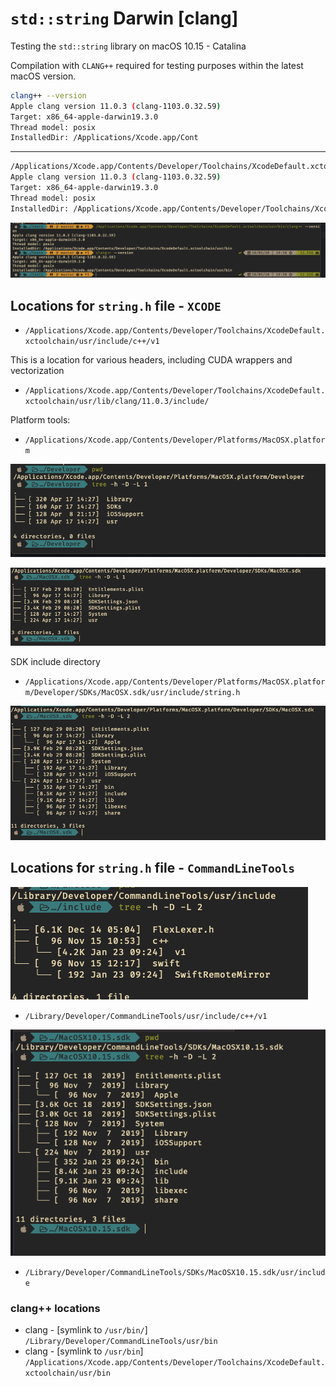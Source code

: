 # `std::string` Darwin [clang]
Testing the `std::string` library on macOS 10.15 - Catalina

Compilation with `CLANG++` required for testing purposes within the latest macOS version.

```bash
clang++ --version
Apple clang version 11.0.3 (clang-1103.0.32.59)
Target: x86_64-apple-darwin19.3.0
Thread model: posix
InstalledDir: /Applications/Xcode.app/Cont
```

___

```bash
/Applications/Xcode.app/Contents/Developer/Toolchains/XcodeDefault.xctoolchain/usr/bin/clang++ --version
Apple clang version 11.0.3 (clang-1103.0.32.59)
Target: x86_64-apple-darwin19.3.0
Thread model: posix
InstalledDir: /Applications/Xcode.app/Contents/Developer/Toolchains/XcodeDefault.xctoolchain/usr/bin
```

![](2020-05-18-19-58-47.png)

## Locations for `string.h` file - `XCODE`

* `/Applications/Xcode.app/Contents/Developer/Toolchains/XcodeDefault.xctoolchain/usr/include/c++/v1`


This is a location for various headers, including CUDA wrappers and vectorization

* `/Applications/Xcode.app/Contents/Developer/Toolchains/XcodeDefault.xctoolchain/usr/lib/clang/11.0.3/include/`

Platform tools:

* `/Applications/Xcode.app/Contents/Developer/Platforms/MacOSX.platform`

![](2020-05-18-20-19-26.png)

![](2020-05-18-20-20-22.png)

SDK include directory

* `/Applications/Xcode.app/Contents/Developer/Platforms/MacOSX.platform/Developer/SDKs/MacOSX.sdk/usr/include/string.h`

![](2020-05-18-20-24-29.png)


## Locations for `string.h` file - `CommandLineTools`

![](2020-05-18-20-28-40.png)

* `/Library/Developer/CommandLineTools/usr/include/c++/v1`

![](2020-05-18-20-34-08.png)

* `/Library/Developer/CommandLineTools/SDKs/MacOSX10.15.sdk/usr/include`

### clang++ locations 

* clang - [symlink to `/usr/bin/`] `/Library/Developer/CommandLineTools/usr/bin`
* clang - [symlink to `/usr/bin`] `/Applications/Xcode.app/Contents/Developer/Toolchains/XcodeDefault.xctoolchain/usr/bin`